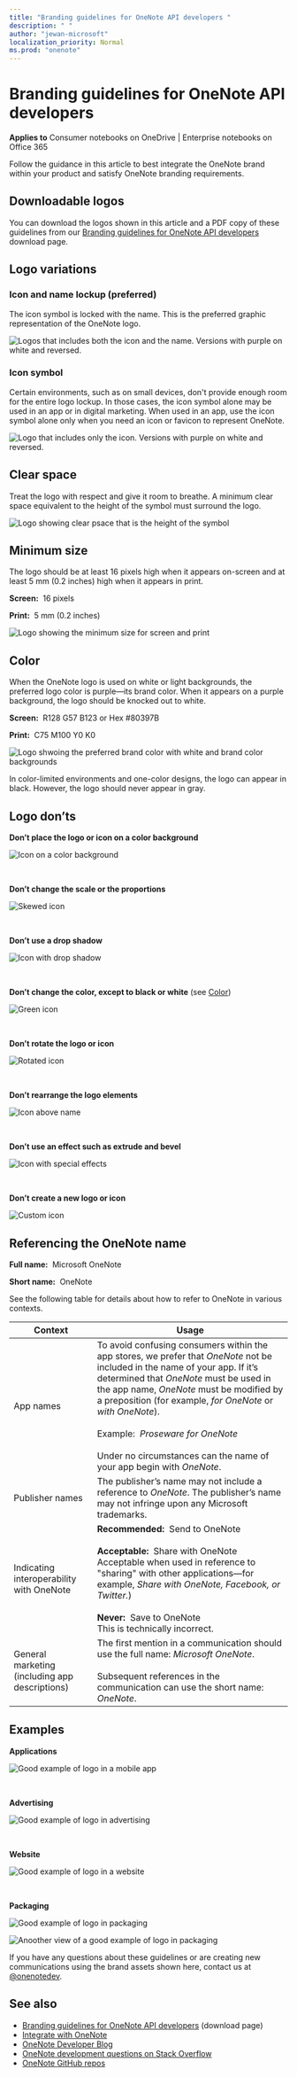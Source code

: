 ```yaml
---
title: "Branding guidelines for OneNote API developers "
description: " "
author: "jewan-microsoft"
localization_priority: Normal
ms.prod: "onenote"
---
```


# Branding guidelines for OneNote API developers 
 
**Applies to** Consumer notebooks on OneDrive | Enterprise notebooks on Office 365

Follow the guidance in this article to best integrate the OneNote brand within your product and satisfy OneNote branding requirements.

<a name="download-logos"></a>

## Downloadable logos

You can download the logos shown in this article and a PDF copy of these guidelines from our [Branding guidelines for OneNote API developers](https://www.microsoft.com/download/details.aspx?id=42977) download page.

<a name="variations"></a>

## Logo variations

### Icon and name lockup (preferred) 

The icon symbol is locked with the name. This is the preferred graphic representation of the OneNote logo.

![Logos that includes both the icon and the name. Versions with purple on white and reversed.](images/onenotelogobgs.png)

### Icon symbol 

Certain environments, such as on small devices, don't provide enough room for the entire logo lockup. In those cases, the icon symbol alone may be used in an app or in digital marketing. When used in an app, use the icon symbol alone only when you need an icon or favicon to represent OneNote.

![Logo that includes only the icon.  Versions with purple on white and reversed.](images/onenotelogoicon.png)

<a name="spacing"></a>

## Clear space 

Treat the logo with respect and give it room to breathe. A minimum clear space equivalent to the height of the symbol must surround the logo.

![Logo showing clear psace that is the height of the symbol](images/onenotelogoclearspace.png)


<a name="size"></a>

## Minimum size 

The logo should be at least 16 pixels high when it appears on-screen and at least 5 mm (0.2 inches) high when it appears in print.

**Screen:**&nbsp;&nbsp;16 pixels
 
**Print:**&nbsp;&nbsp;5 mm (0.2 inches) 

![Logo showing the minimum size for screen and print](images/onenotelogominsize.png)


<a name="color"></a>

## Color

When the OneNote logo is used on white or light backgrounds, the preferred logo color is purple&mdash;its brand color. When it appears on a purple background, the logo should be knocked out to white.

**Screen:**&nbsp;&nbsp;R128 G57 B123 or Hex #80397B

**Print:**&nbsp;&nbsp;C75 M100 Y0 K0 

  ![Logo shwoing the preferred brand color with white and brand color backgrounds](images/onenotelogobgs.png)
 
In color-limited environments and one-color designs, the logo can appear in black. However, the logo should never appear in gray.
<!--or white?-->

<a name="do-nots"></a>

## Logo don’ts

**Don’t place the logo or icon on a color background** 

![Icon on a color background](images/onenotelogodonts1.png)

<br/>

**Don’t change the scale or the proportions**

![Skewed icon](images/onenotelogodonts2.png)

<br/>

**Don’t use a drop shadow**

![Icon with drop shadow](images/onenotelogodonts3.png)

<br/>

**Don’t change the color, except to black or white** (see [Color](#color))

![Green icon](images/onenotelogodonts4.png) 

<br/>

**Don’t rotate the logo or icon**   

![Rotated icon](images/onenotelogodonts5.png)

<br/>

**Don’t rearrange the logo elements** 

![Icon above name](images/onenotelogodonts6.png)

<br/>

**Don’t use an effect such as extrude and bevel**  

![Icon with special effects](images/onenotelogodonts7.png)

<br/>

**Don’t create a new logo or icon**

![Custom icon](images/onenotelogodonts8.png)

 
<a name="name"></a>

## Referencing the OneNote name

**Full name:**&nbsp;&nbsp;Microsoft OneNote 

**Short name:**&nbsp;&nbsp;OneNote
 
See the following table for details about how to refer to OneNote in various contexts.

| Context | Usage |
|------|------|
| App names | To avoid confusing consumers within the app stores, we prefer that *OneNote* not be included in the name of your app. If it’s determined that *OneNote* must be used in the app name, *OneNote* must be modified by a preposition (for example, *for OneNote* or *with OneNote*).<br/><br/>Example:&nbsp;&nbsp;*Proseware for OneNote*<br/><br/>Under no circumstances can the name of your app begin with *OneNote*.
| Publisher names | The publisher’s name may not include a reference to *OneNote*. The publisher’s name may not infringe upon any Microsoft trademarks. |
| Indicating interoperability with OneNote | **Recommended:**&nbsp;&nbsp;Send to OneNote<br/><br/>**Acceptable:**&nbsp;&nbsp;Share with OneNote<br/>Acceptable when used in reference to "sharing" with other applications—for example, *Share with OneNote, Facebook, or Twitter.*)<br/><br/>**Never:**&nbsp;&nbsp;Save to OneNote<br/>This is technically incorrect. |
| General marketing (including app descriptions) | The first mention in a communication should use the full name: *Microsoft OneNote*.<br /><br />Subsequent references in the communication can use the short name: *OneNote*.
 
<a name="examples"></a>

## Examples

**Applications**

![Good example of logo in a mobile app](images/onenoteusageapps.png)

<br/>

**Advertising**

![Good example of logo in advertising](images/onenoteusageadvertising.jpg)

<br/>

**Website**

![Good example of logo in a website](images/onenoteusagewebsite.png)

<br/>

**Packaging**

![Good example of logo in packaging](images/onenoteusagepackaging1.png)

![Anoother view of a good example of logo in packaging](images/onenoteusagepackaging2.png)


If you have any questions about these guidelines or are creating new communications using the brand assets shown here, contact us at [@onenotedev](https://twitter.com/onenotedev).

## See also

- [Branding guidelines for OneNote API developers](https://www.microsoft.com/download/details.aspx?id=42977) (download page)
- [Integrate with OneNote](integrate-with-onenote.md)
- [OneNote Developer Blog](https://go.microsoft.com/fwlink/?LinkID=390183)
- [OneNote development questions on Stack Overflow](https://go.microsoft.com/fwlink/?LinkID=390182)
- [OneNote GitHub repos](https://go.microsoft.com/fwlink/?LinkID=390178)  


